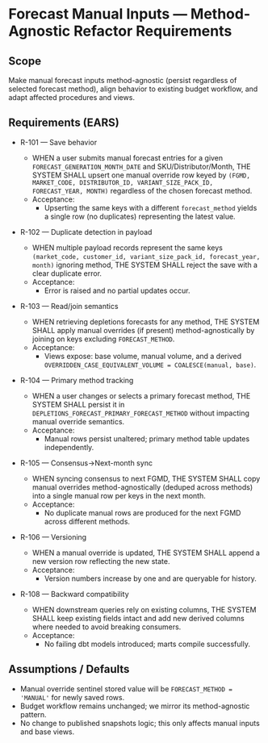 # Forecast Manual Inputs — Method-Agnostic Refactor Requirements

## Scope
Make manual forecast inputs method-agnostic (persist regardless of selected forecast method), align behavior to existing budget workflow, and adapt affected procedures and views.

## Requirements (EARS)
- R-101 — Save behavior
  - WHEN a user submits manual forecast entries for a given `FORECAST_GENERATION_MONTH_DATE` and SKU/Distributor/Month,
    THE SYSTEM SHALL upsert one manual override row keyed by `(FGMD, MARKET_CODE, DISTRIBUTOR_ID, VARIANT_SIZE_PACK_ID, FORECAST_YEAR, MONTH)` regardless of the chosen forecast method.
  - Acceptance:
    - Upserting the same keys with a different `forecast_method` yields a single row (no duplicates) representing the latest value.

- R-102 — Duplicate detection in payload
  - WHEN multiple payload records represent the same keys `(market_code, customer_id, variant_size_pack_id, forecast_year, month)` ignoring method, 
    THE SYSTEM SHALL reject the save with a clear duplicate error.
  - Acceptance:
    - Error is raised and no partial updates occur.

- R-103 — Read/join semantics
  - WHEN retrieving depletions forecasts for any method, 
    THE SYSTEM SHALL apply manual overrides (if present) method-agnostically by joining on keys excluding `FORECAST_METHOD`.
  - Acceptance:
    - Views expose: base volume, manual volume, and a derived `OVERRIDDEN_CASE_EQUIVALENT_VOLUME = COALESCE(manual, base)`.

- R-104 — Primary method tracking
  - WHEN a user changes or selects a primary forecast method, 
    THE SYSTEM SHALL persist it in `DEPLETIONS_FORECAST_PRIMARY_FORECAST_METHOD` without impacting manual override semantics.
  - Acceptance:
    - Manual rows persist unaltered; primary method table updates independently.

- R-105 — Consensus→Next-month sync
  - WHEN syncing consensus to next FGMD, 
    THE SYSTEM SHALL copy manual overrides method-agnostically (deduped across methods) into a single manual row per keys in the next month.
  - Acceptance:
    - No duplicate manual rows are produced for the next FGMD across different methods.

- R-106 — Versioning
  - WHEN a manual override is updated, 
    THE SYSTEM SHALL append a new version row reflecting the new state.
  - Acceptance:
    - Version numbers increase by one and are queryable for history.

- R-108 — Backward compatibility
  - WHEN downstream queries rely on existing columns, 
    THE SYSTEM SHALL keep existing fields intact and add new derived columns where needed to avoid breaking consumers.
  - Acceptance:
    - No failing dbt models introduced; marts compile successfully.

## Assumptions / Defaults
- Manual override sentinel stored value will be `FORECAST_METHOD = 'MANUAL'` for newly saved rows.
- Budget workflow remains unchanged; we mirror its method-agnostic pattern.
- No change to published snapshots logic; this only affects manual inputs and base views.
